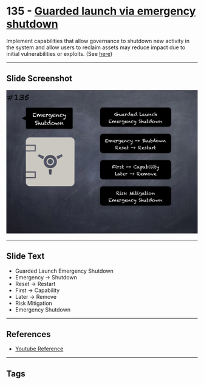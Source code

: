 # 135 - [Guarded launch via emergency shutdown](Guarded%20launch%20via%20emergency%20shutdown.md)
Implement capabilities that allow governance to shutdown new activity in the system and allow users to reclaim assets may reduce impact due to initial vulnerabilities or exploits. (See [here](https://medium.com/electric-capital/derisking-defi-guarded-launches-2600ce730e0a#:~:text=Guarded%20Launches:%20Protecting%20Users%20with%20Limits&text=A%20new%20contract%20is%20deployed,product%20in%20a%20limited%20scope.))
___
## Slide Screenshot
![0135.jpg](../../images/5.%20Pitfalls%20and%20Best%20Practices%20201/135.jpg)
___
## Slide Text
- Guarded Launch Emergency Shutdown
- Emergency -> Shutdown
- Reset -> Restart
- First -> Capability
- Later -> Remove
- Risk Mitigation
- Emergency Shutdown
___
## References
- [Youtube Reference](https://youtu.be/HqHo1jKUnmU?t=1125)
___
## Tags
